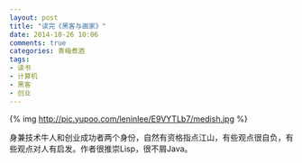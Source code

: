 ```yaml
---
layout: post
title: "读完《黑客与画家》"
date: 2014-10-26 10:06
comments: true
categories: 青梅煮酒
tags:
- 读书
- 计算机
- 黑客
- 创业
---
```


{% img http://pic.yupoo.com/leninlee/E9VYTLb7/medish.jpg %}

身兼技术牛人和创业成功者两个身份，自然有资格指点江山，有些观点很自负，有些观点对人有启发。作者很推崇Lisp，很不屑Java。
